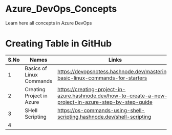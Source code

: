 # Azure_DevOps_Concepts
Learn here all concepts in Azure DevOps

# Creating Table in GitHub
| S.No | Names                     | Links                                                                                                  |
|------|---------------------------|--------------------------------------------------------------------------------------------------------|
| 1    | Basics of Linux Commands  | https://devopsnotess.hashnode.dev/mastering-basic-linux-commands-for-starters                          |
| 2    | Creating Project in Azure | https://creating-project-in-azure.hashnode.dev/how-to-create-a-new-project-in-azure-step-by-step-guide |
| 3    | SHell Scripting           | https://os-commands-using-shell-scripting.hashnode.dev/shell-scripting                                 |
| 4    |                           |                                                                                                        |

